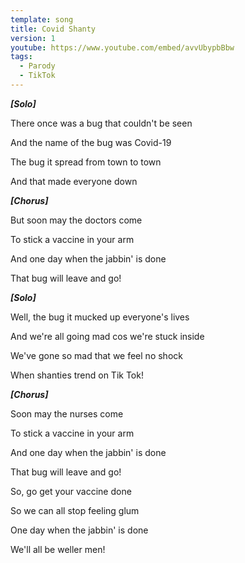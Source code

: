 ```yaml
---
template: song
title: Covid Shanty
version: 1
youtube: https://www.youtube.com/embed/avvUbypbBbw
tags:
  - Parody
  - TikTok
---
```

***\[Solo]***

There once was a bug that couldn't be seen

And the name of the bug was Covid-19

The bug it spread from town to town

And that made everyone down

***\[Chorus]***

But soon may the doctors come

To stick a vaccine in your arm

And one day when the jabbin' is done

That bug will leave and go!

***\[Solo]***

Well, the bug it mucked up everyone's lives

And we're all going mad cos we're stuck inside

We've gone so mad that we feel no shock

When shanties trend on Tik Tok!

***\[Chorus]***

Soon may the nurses come

To stick a vaccine in your arm

And one day when the jabbin' is done

That bug will leave and go!

So, go get your vaccine done

So we can all stop feeling glum

One day when the jabbin' is done

We'll all be weller men!